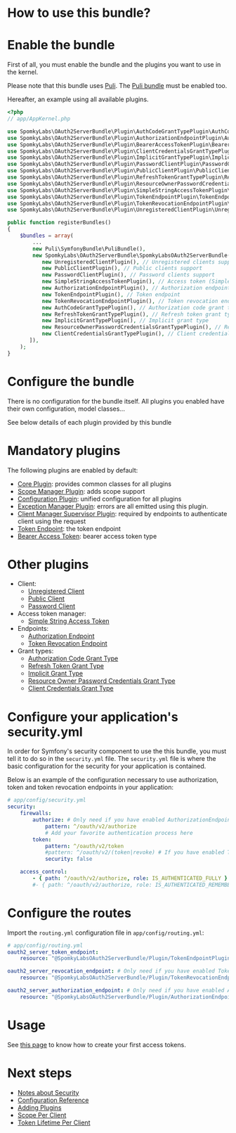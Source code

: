 How to use this bundle?
=======================

# Enable the bundle

First of all, you must enable the bundle and the plugins you want to use in the kernel.

Please note that this bundle uses [Puli](puli.io). The [Puli bundle](https://github.com/puli/symfony-bundle) must be enabled too.

Hereafter, an example using all available plugins.

```php
<?php
// app/AppKernel.php

use SpomkyLabs\OAuth2ServerBundle\Plugin\AuthCodeGrantTypePlugin\AuthCodeGrantTypePlugin;
use SpomkyLabs\OAuth2ServerBundle\Plugin\AuthorizationEndpointPlugin\AuthorizationEndpointPlugin;
use SpomkyLabs\OAuth2ServerBundle\Plugin\BearerAccessTokenPlugin\BearerAccessTokenPlugin;
use SpomkyLabs\OAuth2ServerBundle\Plugin\ClientCredentialsGrantTypePlugin\ClientCredentialsGrantTypePlugin;
use SpomkyLabs\OAuth2ServerBundle\Plugin\ImplicitGrantTypePlugin\ImplicitGrantTypePlugin;
use SpomkyLabs\OAuth2ServerBundle\Plugin\PasswordClientPlugin\PasswordClientPlugin;
use SpomkyLabs\OAuth2ServerBundle\Plugin\PublicClientPlugin\PublicClientPlugin;
use SpomkyLabs\OAuth2ServerBundle\Plugin\RefreshTokenGrantTypePlugin\RefreshTokenGrantTypePlugin;
use SpomkyLabs\OAuth2ServerBundle\Plugin\ResourceOwnerPasswordCredentialsGrantTypePlugin\ResourceOwnerPasswordCredentialsGrantTypePlugin;
use SpomkyLabs\OAuth2ServerBundle\Plugin\SimpleStringAccessTokenPlugin\SimpleStringAccessTokenPlugin;
use SpomkyLabs\OAuth2ServerBundle\Plugin\TokenEndpointPlugin\TokenEndpointPlugin;
use SpomkyLabs\OAuth2ServerBundle\Plugin\TokenRevocationEndpointPlugin\TokenRevocationEndpointPlugin;
use SpomkyLabs\OAuth2ServerBundle\Plugin\UnregisteredClientPlugin\UnregisteredClientPlugin;

public function registerBundles()
{
    $bundles = array(
        ...
        new Puli\SymfonyBundle\PuliBundle(),
        new SpomkyLabs\OAuth2ServerBundle\SpomkyLabsOAuth2ServerBundle([
           new UnregisteredClientPlugin(), // Unregistered clients support
           new PublicClientPlugin(), // Public clients support
           new PasswordClientPlugin(), // Password clients support
           new SimpleStringAccessTokenPlugin(), // Access token (Simple string)
           new AuthorizationEndpointPlugin(), // Authorization endpoint
           new TokenEndpointPlugin(), // Token endpoint
           new TokenRevocationEndpointPlugin(), // Token revocation endpoint
           new AuthCodeGrantTypePlugin(), // Authorization code grant type
           new RefreshTokenGrantTypePlugin(), // Refresh token grant type
           new ImplicitGrantTypePlugin(), // Implicit grant type
           new ResourceOwnerPasswordCredentialsGrantTypePlugin(), // Resource owner password credentials grant type
           new ClientCredentialsGrantTypePlugin(), // Client credentials grant type
       ]),
    );
}
```

# Configure the bundle

There is no configuration for the bundle itself.
All plugins you enabled have their own configuration, model classes...

See below details of each plugin provided by this bundle

# Mandatory plugins

The following plugins are enabled by default:
* [Core Plugin](Plugin/Core.md): provides common classes for all plugins
* [Scope Manager Plugin](Plugin/ScopeManager.md): adds scope support
* [Configuration Plugin](Plugin/Configuration.md): unified configuration for all plugins
* [Exception Manager Plugin](Plugin/ExceptionManager.md): errors are all emitted using this plugin.
* [Client Manager Supervisor Plugin](Plugin/ClientManagerSupervisor.md): required by endpoints to authenticate client using the request
* [Token Endpoint](Plugin/TokenEndpoint.md): the token endpoint
* [Bearer Access Token](Plugin/BearerAccessToken.md): bearer access token type

# Other plugins

* Client:
    * [Unregistered Client](Plugin/UnregisteredClient.md)
    * [Public Client](Plugin/PublicClient.md)
    * [Password Client](Plugin/PasswordClient.md)
* Access token manager:
    * [Simple String Access Token](Plugin/SimpleStringAccessToken.md)
* Endpoints:
    * [Authorization Endpoint](Plugin/AuthorizationEndpoint.md)
    * [Token Revocation Endpoint](Plugin/TokenRevocationEndpoint.md)
* Grant types:
    * [Authorization Code Grant Type](Plugin/AuthCodeGrantType.md)
    * [Refresh Token Grant Type](Plugin/RefreshTokenGrantType.md)
    * [Implicit Grant Type](Plugin/ImplicitGrantType.md)
    * [Resource Owner Password Credentials Grant Type](Plugin/ResourceOwnerPasswordCredentialsGrantType.md)
    * [Client Credentials Grant Type](Plugin/ClientCredentialsGrantType.md)

# Configure your application's security.yml

In order for Symfony's security component to use the this bundle, you must tell it to do so in the `security.yml` file.
The `security.yml` file is where the basic configuration for the security for your application is contained.

Below is an example of the configuration necessary to use authorization, token and token revocation endpoints in your application:

```yml
# app/config/security.yml
security:
    firewalls:
        authorize: # Only need if you have enabled AuthorizationEndpointPlugin
            pattern: ^/oauth/v2/authorize
            # Add your favorite authentication process here
        token:
            pattern: ^/oauth/v2/token
            #pattern: ^/oauth/v2/(token|revoke) # If you have enabled TokenRevocationEndpointPlugin, comment the previous line and uncomment this one
            security: false

    access_control:
        - { path: ^/oauth/v2/authorize, role: IS_AUTHENTICATED_FULLY } # Choose one of the following line depending on your security policy
        #- { path: ^/oauth/v2/authorize, role: IS_AUTHENTICATED_REMEMBERED }
```

# Configure the routes

Import the `routing.yml` configuration file in `app/config/routing.yml`:

```yml
# app/config/routing.yml
oauth2_server_token_endpoint:
    resource: "@SpomkyLabsOAuth2ServerBundle/Plugin/TokenEndpointPlugin/Resources/config/routing/token_endpoint.xml"

oauth2_server_revocation_endpoint: # Only need if you have enabled TokenRevocationEndpointPlugin
    resource: "@SpomkyLabsOAuth2ServerBundle/Plugin/TokenRevocationEndpointPlugin/Resources/config/routing/revocation_endpoint.xml"

oauth2_server_authorization_endpoint: # Only need if you have enabled AuthorizationEndpointPlugin
    resource: "@SpomkyLabsOAuth2ServerBundle/Plugin/AuthorizationEndpointPlugin/Resources/config/routing/authorization_endpoint.xml"
```

# Usage

See [this page](Usage/Index.md) to know how to create your first access tokens.

# Next steps

* [Notes about Security](Next/Security.md)
* [Configuration Reference](Next/ConfigurationReference.md)
* [Adding Plugins](Next/AddingPlugins.md)
* [Scope Per Client](Next/ScopePerClient.md)
* [Token Lifetime Per Client](Next/TokenLifetimePerClient.md)
